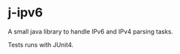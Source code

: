 j-ipv6
======

A small java library to handle IPv6 and IPv4 parsing tasks.

Tests runs with JUnit4.
